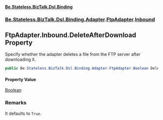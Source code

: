 #### [Be.Stateless.BizTalk.Dsl.Binding](README.md 'README')
### [Be.Stateless.BizTalk.Dsl.Binding.Adapter](Be.Stateless.BizTalk.Dsl.Binding.Adapter.md 'Be.Stateless.BizTalk.Dsl.Binding.Adapter').[FtpAdapter](FtpAdapter.md 'Be.Stateless.BizTalk.Dsl.Binding.Adapter.FtpAdapter').[Inbound](FtpAdapter.Inbound.md 'Be.Stateless.BizTalk.Dsl.Binding.Adapter.FtpAdapter.Inbound')

## FtpAdapter.Inbound.DeleteAfterDownload Property

Specify whether the adapter deletes a file from the FTP server after downloading it.

```csharp
public Be.Stateless.BizTalk.Dsl.Binding.Adapter.FtpAdapter.Boolean DeleteAfterDownload { get; set; }
```

#### Property Value
[Boolean](FtpAdapter.Boolean.md 'Be.Stateless.BizTalk.Dsl.Binding.Adapter.FtpAdapter.Boolean')

### Remarks
It defaults to `True`.